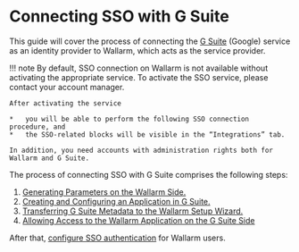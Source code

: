 #   Connecting SSO with G Suite

[doc-setup-sp]:                     setup-sp.md
[doc-setup-idp]:                    setup-idp.md    
[doc-metadata-transfer]:            metadata-transfer.md
[doc-allow-access-to-wl]:           allow-access-to-wl.md

[doc-user-sso-guide]:               ../../../../user-guides/use-sso.md

[doc-employ-sso]:                   ../employ-user-auth.md
[doc-disable-sso]:                  ../change-sso-provider.md

[link-gsuite]:                      https://gsuite.google.com/

This guide will cover the process of connecting the [G Suite][link-gsuite] (Google) service as an identity provider to Wallarm, which acts as the service provider.

!!! note
    By default, SSO connection on Wallarm is not available without activating the appropriate service. To activate the SSO service, please contact your account manager.
    
    After activating the service
    
    *   you will be able to perform the following SSO connection procedure, and
    *   the SSO-related blocks will be visible in the “Integrations” tab.
    
    In addition, you need accounts with administration rights both for Wallarm and G Suite.

The process of connecting SSO with G Suite comprises the following steps:
1.  [Generating Parameters on the Wallarm Side.][doc-setup-sp]
2.  [Creating and Configuring an Application in G Suite.][doc-setup-idp]
3.  [Transferring G Suite Metadata to the Wallarm Setup Wizard.][doc-metadata-transfer]
4.  [Allowing Access to the Wallarm Application on the G Suite Side][doc-allow-access-to-wl]

After that, [configure SSO authentication][doc-employ-sso] for Wallarm users.
